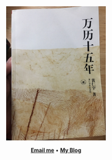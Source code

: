 <div align="center">
  <img height="350px" src="https://raw.githubusercontent.com/jerrywang1981/jerrywang1981/main/img/1.jpg" alt="Welcome" />
</div>

<p align="center">
  <b><a href="mailto:wangjianjun@gmail.com">Email me</a></b>
  •
  <b><a href="https://jerrywang1981.github.io">My Blog</a></b>
</p>

<!--
**jerrywang1981/jerrywang1981** is a ✨ _special_ ✨ repository because its `README.md` (this file) appears on your GitHub profile.

Here are some ideas to get you started:

- 🔭 I’m currently working on ...
- 🌱 I’m currently learning ...
- 👯 I’m looking to collaborate on ...
- 🤔 I’m looking for help with ...
- 💬 Ask me about ...
- 📫 How to reach me: ...
- 😄 Pronouns: ...
- ⚡ Fun fact: ...
-->
